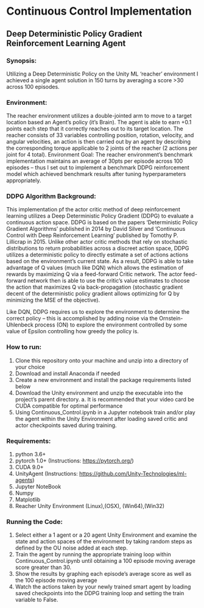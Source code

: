 # Continuous Control Implementation
## Deep Deterministic Policy Gradient Reinforcement Learning Agent

### Synopsis:
Utilizing a Deep Deterministic Policy on the Unity ML ‘reacher’ environment I achieved a single agent solution in 150 turns by averaging a score >30 across 100 episodes.

### Environment:
The reacher environment utilizes a double-jointed arm to move to a target location based an Agent’s policy (it’s Brain).  The agent is able to earn +0.1 points each step that it correctly reaches out to its target location.  The reacher consists of 33 variables controlling position, rotation, velocity, and angular velocities, an action is then carried out by an agent by describing the corresponding torque applicable to 2 joints of the reacher (2 actions per joint for 4 total).
Environment Goal: 
The reacher environment’s benchmark implementation maintains an average of 30pts per episode across 100 episodes – thus I set out to implement a benchmark DDPG reinforcement model which achieved benchmark results after tuning hyperparameters appropriately.


### DDPG Algorithm Background:
This implementation pf the actor critic method of deep reinforcement learning utilizes a Deep Deterministic Policy Gradient (DDPG) to evaluate a continuous action space.  DDPG is based on the papers ‘Deterministic Policy Gradient Algorithms’ published in 2014 by David Silver and ‘Continuous Control with Deep Reinforcement Learning’ published by Tomothy P. Lillicrap in 2015.
Unlike other actor critic methods that rely on stochastic distributions to return probabilities across a discreet action space, DDPG utilizes a deterministic policy to directly estimate a set of actions actions based on the environment’s current state.  As a result, DDPG is able to take advantage of Q values (much like DQN) which allows the estimation of rewards by maximizing Q via a feed-forward Critic network.  The actor feed-forward network then is able to use the critic’s value estimates to choose the action that maximizes Q via back-propagation (stochastic gradient decent of the deterministic policy gradient allows optimizing for Q by minimizing the MSE of the objective).

Like DQN, DDPG requires us to explore the environment to determine the correct policy – this is accomplished by adding noise via the Ornstein-Uhlenbeck process (ON) to explore the environment controlled by some value of Epsilon controlling how greedy the policy is.


### How to run:
1.	Clone this repository onto your machine and unzip into a directory of your choice
2.	Download and install Anaconda if needed
3.	Create a new environment and install the package requirements listed below
4.	Download the Unity environment and unzip the executable into the project’s parent directory.
        a.	It is recommended that your video card be CUDA compatible for optimal performance
5.	Using Continuous_Control.ipynb in a Jupyter notebook train and/or play the agent within the Unity Environment after loading saved critic and actor checkpoints saved during training.


### Requirements:
1.	python 3.6+
2.	pytorch 1.0+ (Instructions: https://pytorch.org/)
3.	CUDA 9.0+
4.	UnityAgent (Instructions: https://github.com/Unity-Technologies/ml-agents)
5.	Jupyter NoteBook
6.	Numpy
7.	Matplotlib
8.	Reacher Unity Environment (Linux),(OSX), (Win64),(Win32)



### Running the Code:
1.	Select either a 1 agent or a 20 agent Unity Environment and examine the state and action spaces of the environment by taking random steps as defined by the OU noise added at each step.
2.	Train the agent by running the appropriate training loop within Continuous_Control.ipynb until obtaining a 100 episode moving average score greater than 30.
3.	Show the results by graphing each episode’s average score as well as the 100 episode moving average
4.	Watch the actions taken by your newly trained smart agent by loading saved checkpoints into the DDPG training loop and setting the train variable to False.


